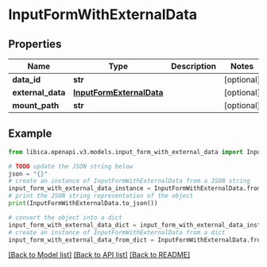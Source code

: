 # InputFormWithExternalData


## Properties

Name | Type | Description | Notes
------------ | ------------- | ------------- | -------------
**data_id** | **str** |  | [optional] 
**external_data** | [**InputFormExternalData**](InputFormExternalData.md) |  | [optional] 
**mount_path** | **str** |  | [optional] 

## Example

```python
from libica.openapi.v3.models.input_form_with_external_data import InputFormWithExternalData

# TODO update the JSON string below
json = "{}"
# create an instance of InputFormWithExternalData from a JSON string
input_form_with_external_data_instance = InputFormWithExternalData.from_json(json)
# print the JSON string representation of the object
print(InputFormWithExternalData.to_json())

# convert the object into a dict
input_form_with_external_data_dict = input_form_with_external_data_instance.to_dict()
# create an instance of InputFormWithExternalData from a dict
input_form_with_external_data_from_dict = InputFormWithExternalData.from_dict(input_form_with_external_data_dict)
```
[[Back to Model list]](../README.md#documentation-for-models) [[Back to API list]](../README.md#documentation-for-api-endpoints) [[Back to README]](../README.md)


